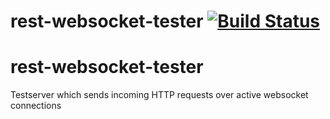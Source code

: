 # rest-websocket-tester [![Build Status](https://api.travis-ci.com/b00lduck/rest-websocket-tester.svg)](https://travis-ci.com/github/b00lduck/rest-websocket-tester)


# rest-websocket-tester
Testserver which sends incoming HTTP requests over active websocket connections
